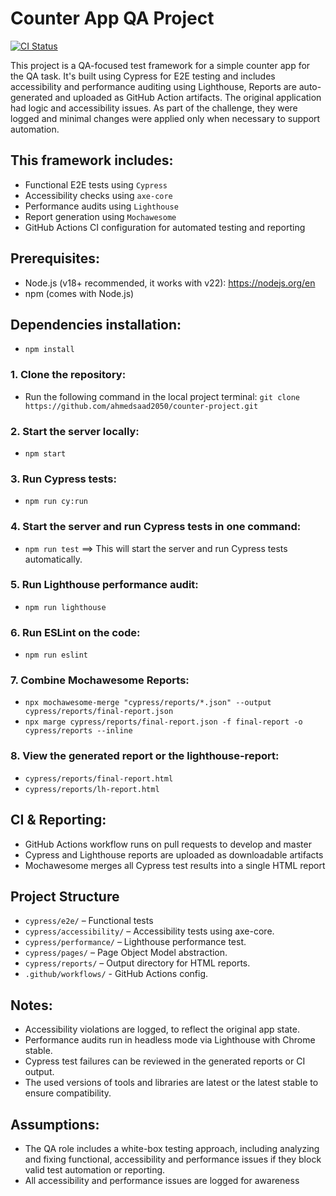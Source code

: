 # Counter App QA Project
[![CI Status](https://github.com/ahmedsaad2050/counter-project/actions/workflows/verify_pr.yml/badge.svg)](https://github.com/ahmedsaad2050/counter-project/actions/workflows/verify_pr.yml)


This project is a QA-focused test framework for a simple counter app for the QA task. It's built using Cypress for E2E testing and includes accessibility and performance auditing using Lighthouse,
Reports are auto-generated and uploaded as GitHub Action artifacts.
The original application had logic and accessibility issues. As part of the challenge, they were logged and minimal changes were applied only when necessary to support automation.

## This framework includes:

- Functional E2E tests using `Cypress`
- Accessibility checks using `axe-core`
- Performance audits using `Lighthouse`
- Report generation using `Mochawesome`
- GitHub Actions CI configuration for automated testing and reporting

## Prerequisites:
- Node.js (v18+ recommended, it works with v22): https://nodejs.org/en
- npm (comes with Node.js)

## Dependencies installation:
- `npm install`


### 1. Clone the repository:
- Run the following command in the local project terminal:
`git clone https://github.com/ahmedsaad2050/counter-project.git`

### 2. Start the server locally:
- `npm start`

### 3. Run Cypress tests:
- `npm run cy:run`

### 4. Start the server and run Cypress tests in one command:
- `npm run test`  ==> This will start the server and run Cypress tests automatically.

### 5. Run Lighthouse performance audit:
- `npm run lighthouse`

### 6. Run ESLint on the code:
- `npm run eslint`

### 7. Combine Mochawesome Reports:
- `npx mochawesome-merge "cypress/reports/*.json" --output cypress/reports/final-report.json`
- `npx marge cypress/reports/final-report.json -f final-report -o cypress/reports --inline `
### 8. View the generated report or the lighthouse-report:
- `cypress/reports/final-report.html`
- `cypress/reports/lh-report.html`

##  CI & Reporting:
- GitHub Actions workflow runs on pull requests to develop and master
- Cypress and Lighthouse reports are uploaded as downloadable artifacts
- Mochawesome merges all Cypress test results into a single HTML report

## Project Structure
- `cypress/e2e/` – Functional tests
- `cypress/accessibility/` – Accessibility tests using axe-core.
- `cypress/performance/` – Lighthouse performance test.
- `cypress/pages/` – Page Object Model abstraction.
- `cypress/reports/` – Output directory for HTML reports.
- `.github/workflows/` - GitHub Actions config.

## Notes:
- Accessibility violations are logged, to reflect the original app state.
- Performance audits run in headless mode via Lighthouse with Chrome stable.
- Cypress test failures can be reviewed in the generated reports or CI output.
- The used versions of tools and libraries are latest or the latest stable to ensure compatibility.

## Assumptions: 
- The QA role includes a white-box testing approach, including analyzing and fixing functional, accessibility and performance issues if they block valid test automation or reporting.
- All accessibility and performance issues are logged for awareness